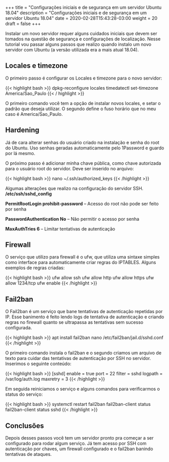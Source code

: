 +++
title = "Configurações iniciais e de segurança em um servidor Ubuntu 18.04"
description = "Configurações iniciais e de segurança em um servidor Ubuntu 18.04"
date = 2020-02-28T15:43:28-03:00
weight = 20
draft = false
+++


Instalar um novo servidor requer alguns cuidados iniciais que devem ser tomados na questão de segurança e configurações de localização. Nesse tutorial vou passar alguns passos que realizo quando instalo um novo servidor com Ubuntu (a versão utilizada era a mais atual 18.04).

## Locales e timezone
O primeiro passo é configurar os Locales e timezone para o novo servidor:

{{< highlight bash >}}
dpkg-reconfigure locales
timedatectl set-timezone America/Sao_Paulo
{{< / highlight >}}

O primeiro comando você tem a opção de instalar novos locales, e setar o padrão que deseja utilizar. O segundo define o fuso horário que no meu caso é America/Sao_Paulo.



## Hardening
Já de cara alterar senhas do usuário criado na instalação e senha do root do Ubuntu. Uso senhas geradas automaticamente pelo 1Password e guardo por lá mesmo.

O próximo passo é adicionar minha chave pública, como chave autorizada para o usuário root do servidor. Deve ser inserido no arquivo:

{{< highlight bash >}}
nano ~/.ssh/authorized_keys
{{< /highlight >}}

Algumas alterações que realizo na configuração do servidor SSH. **/etc/ssh/sshd_config**

**PermitRootLogin prohibit-password** – Acesso do root não pode ser feito por senha

**PasswordAuthentication No** – Não permitir o acesso por senha

**MaxAuthTries 6** – Limitar tentativas de autenticação

## Firewall
O serviço que utilizo para firewall é o ufw, que utiliza uma sintaxe simples como interface para automaticamente criar regras do IPTABLES. Alguns exemplos de regras criadas:

{{< highlight bash >}}
ufw allow ssh
ufw allow http
ufw allow https
ufw allow 1234/tcp
ufw enable
{{< /highlight >}}

## Fail2ban
O Fail2ban é um serviço que bane tentativas de autenticação repetidas por IP. Esse banimento é feito lendo logs de tentativa de autenticação e criando regras no firewall quanto se ultrapassa as tentativas sem sucesso configurada.

{{< highlight bash >}}
apt install fail2ban
nano /etc/fail2ban/jail.d/sshd.conf
{{< /highlight >}}

O primeiro comando instala o fail2ban e o segundo criamos um arquivo de texto para cuidar das tentativas de autenticação por SSH no servidor. Inserimos o seguinte conteúdo:

{{< highlight bash >}}
[sshd]
enable = true
port = 22
filter = sshd
logpath = /var/log/auth.log
maxretry = 3
{{< /highlight >}}

Em seguida reiniciamos o serviço e alguns comandos para verificarmos o status do serviço:

{{< highlight bash >}}
systemctl restart fail2ban
fail2ban-client status
fail2ban-client status sshd
{{< /highlight >}}

## Conclusões
Depois desses passos você tem um servidor pronto pra começar a ser configurado para rodar algum serviço. Já tem acesso por SSH com autenticação por chaves, um firewall configurado e o fail2ban banindo tentativas de ataques.
